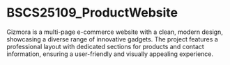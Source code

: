 # BSCS25109_ProductWebsite
Gizmora is a multi-page e-commerce website with a clean, modern design, showcasing a diverse range of innovative gadgets. The project features a professional layout with dedicated sections for products and contact information, ensuring a user-friendly and visually appealing experience.
